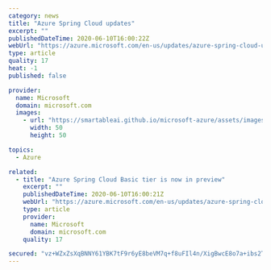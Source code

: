 ```yaml
---
category: news
title: "Azure Spring Cloud updates"
excerpt: ""
publishedDateTime: 2020-06-10T16:00:22Z
webUrl: "https://azure.microsoft.com/en-us/updates/azure-spring-cloud-updates/"
type: article
quality: 17
heat: -1
published: false

provider:
  name: Microsoft
  domain: microsoft.com
  images:
    - url: "https://smartableai.github.io/microsoft-azure/assets/images/organizations/microsoft.com-50x50.jpg"
      width: 50
      height: 50

topics:
  - Azure

related:
  - title: "Azure Spring Cloud Basic tier is now in preview"
    excerpt: ""
    publishedDateTime: 2020-06-10T16:00:21Z
    webUrl: "https://azure.microsoft.com/en-us/updates/azure-spring-cloud-basic-tier-is-now-in-preview/"
    type: article
    provider:
      name: Microsoft
      domain: microsoft.com
    quality: 17

secured: "vz+WZxZsXqBNNY61YBK7tF9r6yE8beVM7q+f8uFIl4n/XigBwcE8o7a+ibs2TaYjmTU9ozenUDGJLFGYOoct7Ce0C9Nioj27PRbVlW/H21Vdodiioo2YoH89xAGznB2T4/Qr3txo4/L7JFDsYmn8MAB30LVFmkxygZTKHbOc/PK61f/BYO++mt1yfz17TCZhdB0lv/BmRa6F9LH8M3JwFsQD6NKDmZSRaSumOxlUBg4p7ycgnHytCPKG3kA6sM7EAg5baCUilP2FLpBsKhFU3fSy2omkyqCzUm2kzu07uEaDsS0fycn+85UyZwzRTB9p1q3JXcaCrESOXzwZKRGb1A==;OtFnOVNQaDD5pRfjXU7JZA=="
---
```


